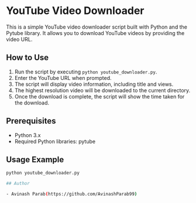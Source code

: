 # YouTube Video Downloader

This is a simple YouTube video downloader script built with Python and the Pytube library. It allows you to download YouTube videos by providing the video URL.

## How to Use

1. Run the script by executing `python youtube_downloader.py`.
2. Enter the YouTube URL when prompted.
3. The script will display video information, including title and views.
4. The highest resolution video will be downloaded to the current directory.
5. Once the download is complete, the script will show the time taken for the download.

## Prerequisites

- Python 3.x
- Required Python libraries: pytube

## Usage Example

```bash
python youtube_downloader.py

## Author

- Avinash Parab(https://github.com/AvinashParab99)
